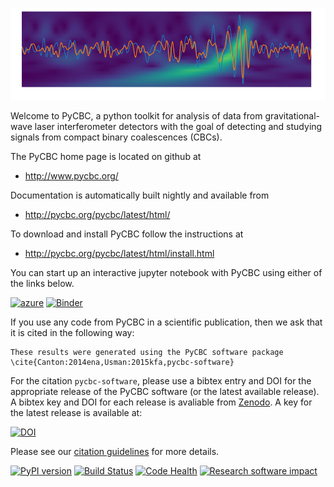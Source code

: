 ![GW150914](docs/_static/gw150914st.png)

Welcome to PyCBC, a python toolkit for analysis of data from gravitational-wave
laser interferometer detectors with the goal of detecting and studying signals
from compact binary coalescences (CBCs).

The PyCBC home page is located on github at

 * http://www.pycbc.org/

Documentation is automatically built nightly and available from

 * http://pycbc.org/pycbc/latest/html/

To download and install PyCBC follow the instructions at

  * http://pycbc.org/pycbc/latest/html/install.html
  
You can start up an interactive jupyter notebook with PyCBC using either of the links below.

[![azure](https://img.shields.io/badge/azure-notebook-pi.svg)](https://notebooks.azure.com/nitz/libraries/pycbc)
[![Binder](http://mybinder.org/badge.svg)](https://mybinder.org/v2/gh/gwastro/binder/master?filepath=index.ipynb)

If you use any code from PyCBC in a scientific publication, then we ask that
it is cited in the following way:

```
These results were generated using the PyCBC software package
\cite{Canton:2014ena,Usman:2015kfa,pycbc-software}
```

For the citation ``pycbc-software``,  please use a bibtex entry and DOI for the
appropriate release of the PyCBC software (or the latest available release).
A bibtex key and DOI for each release is avaliable from [Zenodo](http://zenodo.org/).
A key for the latest release is available at:

[![DOI](https://zenodo.org/badge/31596861.svg)](https://zenodo.org/badge/latestdoi/31596861)

Please see our [citation guidelines](http://pycbc.org/pycbc/latest/html/credit.html) for 
more details.

[![PyPI version](https://badge.fury.io/py/PyCBC.svg)](https://badge.fury.io/py/PyCBC)
[![Build Status](https://travis-ci.org/gwastro/pycbc.svg?branch=master)](https://travis-ci.org/gwastro/pycbc)
[![Code Health](https://landscape.io/github/gwastro/pycbc/master/landscape.svg?style=flat)](https://landscape.io/github/gwastro/pycbc/master)
[![Research software impact](http://depsy.org/api/package/pypi/PyCBC/badge.svg)](http://depsy.org/package/python/PyCBC)
